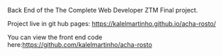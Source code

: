 Back End of the The Complete Web Developer ZTM Final project.

Project live in git hub pages: https://kalelmartinho.github.io/acha-rosto/

You can view the front end code here:https://github.com/kalelmartinho/acha-rosto
